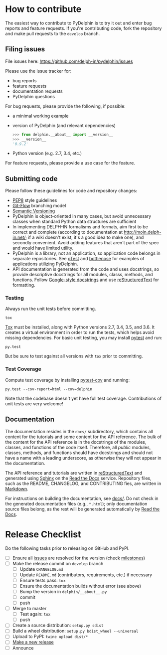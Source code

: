 # How to contribute

The easiest way to contribute to PyDelphin is to try it out and enter
bug reports and feature requests. If you're contributing code, fork
the repository and make pull requests to the `develop` branch.

## Filing issues

File issues here: https://github.com/delph-in/pydelphin/issues

Please use the issue tracker for:

* bug reports
* feature requests
* documentation requests
* PyDelphin questions

For bug requests, please provide the following, if possible:

* a minimal working example
* version of PyDelphin (and relevant dependencies)

  ```python
  >>> from delphin.__about__ import __version__
  >>> __version__
  '0.9.2'
  ```
* Python version (e.g. 2.7, 3.4, etc.)

For feature requests, please provide a use case for the feature.

## Submitting code

Please follow these guidelines for code and repository changes:

* [PEP8](https://www.python.org/dev/peps/pep-0008/) style guidelines
* [Git-Flow](http://nvie.com/posts/a-successful-git-branching-model/)
  branching model
* [Semantic Versioning](http://semver.org/)
* PyDelphin is object-oriented in many cases, but avoid unnecessary
  classes when standard Python data structures are sufficient
* In implementing DELPH-IN formalisms and formats, aim first to be
  correct and complete (according to documentation at
  http://moin.delph-in.net/; if a wiki doesn't exist, it's a good idea
  to make one), and secondly convenient. Avoid adding features that
  aren't part of the spec and would have limited utility.
* PyDelphin is a library, not an application, so application code
  belongs in separate repositories. See [gTest][] and [bottlenose][] for
  examples of applications utilizing PyDelphin.
* API documentation is generated from the code and uses docstrings, so
  provide descriptive docstrings for all modules, classs, methods, and
  functions. Follow [Google-style docstrings][] and use
  [reStructuredText][] for formatting.

### Testing

Always run the unit tests before committing.

    tox

[Tox](https://testrun.org/tox/latest/) must be installed, along with
Python versions 2.7, 3.4, 3.5, and 3.6. It creates a virtual environment
in order to run the tests, which helps avoid missing dependencies. For
basic unit testing, you may install [pytest](http://pytest.org/) and
run:

    py.test

But be sure to test against all versions with `tox` prior to committing.

### Test Coverage

Compute test coverage by installing
[pytest-cov](https://github.com/pytest-dev/pytest-cov) and running:

    py.test --cov-report=html --cov=delphin

Note that the codebase doesn't yet have full test coverage.
Contributions of unit tests are very welcome!

## Documentation

The documentation resides in the `docs/` subdirectory, which contains
all content for the tutorials and some content for the API reference.
The bulk of the content for the API reference is in the docstrings of
the modules, classes, and functions of the code itself. Therefore, all
*public* modules, classes, methods, and functions should have
docstrings and should not have a name with a leading underscore, as
otherwise they will not appear in the documentation.

The API reference and tutorials are written in [reStructuredText][]
and generated using [Sphinx][] on the [Read the Docs][] service.
Repository files, such as the README, CHANGELOG, and CONTRIBUTING
fies, are written in [Markdown][].

For instructions on building the documentation, see [docs/](docs).
Do not check in the generated documentation files (e.g., `*.html`);
only documentation source files belong, as the rest will be
generated automatically by [Read the Docs][].


# Release Checklist

Do the following tasks prior to releasing on GitHub and PyPI.

- [ ] Ensure all [issues][] are resolved for the version (check [milestones][])
- [ ] Make the release commit on `develop` branch
  - [ ] Update `CHANGELOG.md`
  - [ ] Update `README.md` (contributors, requirements, etc.) if necessary
  - [ ] Ensure tests pass: `tox`
  - [ ] Ensure the documentation builds without error (see above)
  - [ ] Bump the version in `delphin/__about__.py`
  - [ ] commit
  - [ ] push
- [ ] Merge to master
  - [ ] Test again: `tox`
  - [ ] push
- [ ] Create a source distribution: `setup.py sdist`
- [ ] Build a wheel distribution: `setup.py bdist_wheel --universal`
- [ ] Upload to PyPI: `twine upload dist/*`
- [ ] [Make a new release](https://github.com/delph-in/pydelphin/releases/new)
- [ ] Announce

[issues]: https://github.com/delph-in/pydelphin/issues
[milestones]: https://github.com/delph-in/pydelphin/milestones
[gTest]: https://github.com/goodmami/gtest
[bottlenose]: https://github.com/delph-in/bottlenose
[CartogrAPI]: https://github.com/goodmami/cartograpi
[RenderDown]: https://github.com/goodmami/renderdown
[Google-style docstrings]: https://google.github.io/styleguide/pyguide.html?showone=Comments#Comments
[Sphinx]: http://www.sphinx-doc.org/
[reStructuredText]: http://docutils.sourceforge.net/
[Read the Docs]: https://readthedocs.org/
[Markdown]: https://github.github.com/gfm/
